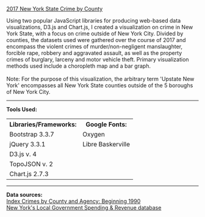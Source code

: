 <a href="https://jillmplatts.com/datawithjs/" target="_blank">2017 New York State Crime by County</a>

Using two popular JavaScript libraries for producing web-based data visualizations, D3.js and Chart.js, I created a visualization on crime in New York State, with a focus on crime outside of New York City. Divided by counties, the datasets used were gathered over the course of 2017 and encompass the violent crimes of murder/non-negligent manslaughter, forcible rape, robbery and aggravated assault, as well as the property crimes of burglary, larceny and motor vehicle theft. Primary visualization methods used include a choropleth map and a bar graph.
<br>
<br>
Note: For the purpose of this visualization, the arbitrary term 'Upstate New York' encompasses all New York State counties outside of the 5 boroughs of New York City. 
<hr>
<b>Tools Used:</b>
<table style="width:100%">
  <tr>
    <th>Libraries/Frameworks:</th>
    <th>Google Fonts:</th> 
  </tr>
  <tr>
    <td>Bootstrap 3.3.7</td>
    <td>Oxygen</td> 
  </tr>
  <tr>
    <td>jQuery 3.3.1</td> 
    <td>Libre Baskerville</td> 
  <tr>
    <td>D3.js v. 4</td>
    <td></td>
  </tr>
    <tr>
    <td>TopoJSON v. 2</td>
    <td></td>
  </tr>
    <tr>
    <td>Chart.js 2.7.3</td>
    <td></td>
  </tr>
</table>
<hr>
<b>Data sources:</b> 
<br>
<a href="https://catalog.data.gov/dataset/index-crimes-by-county-and-agency-beginning-1990">Index Crimes by County and Agency: Beginning 1990</a>
<br>
<a href="https://www.seethroughny.net/benchmarking/local-government-spending-and-revenue#">New York's Local Government Spending & Revenue database</a>
<br>
